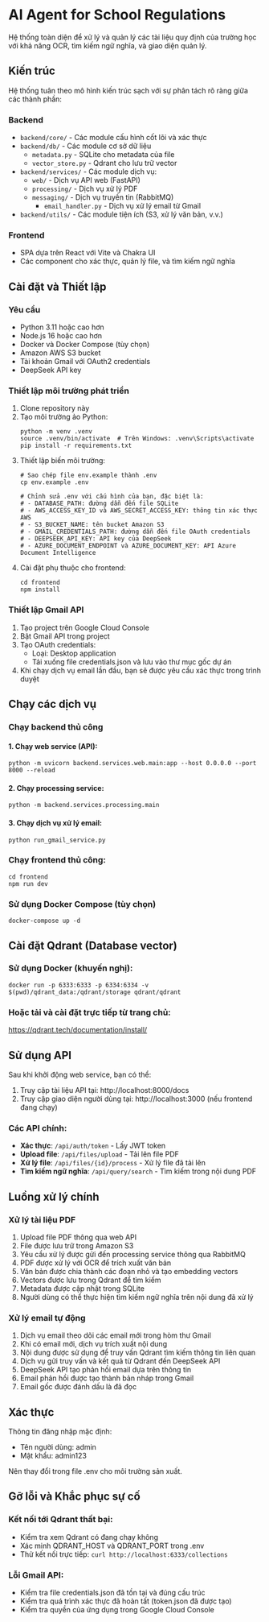 # AI Agent for School Regulations

Hệ thống toàn diện để xử lý và quản lý các tài liệu quy định của trường học với khả năng OCR, tìm kiếm ngữ nghĩa, và giao diện quản lý.

## Kiến trúc

Hệ thống tuân theo mô hình kiến trúc sạch với sự phân tách rõ ràng giữa các thành phần:

### Backend

- `backend/core/` - Các module cấu hình cốt lõi và xác thực
- `backend/db/` - Các module cơ sở dữ liệu
  - `metadata.py` - SQLite cho metadata của file
  - `vector_store.py` - Qdrant cho lưu trữ vector
- `backend/services/` - Các module dịch vụ:
  - `web/` - Dịch vụ API web (FastAPI)
  - `processing/` - Dịch vụ xử lý PDF
  - `messaging/` - Dịch vụ truyền tin (RabbitMQ)
    - `email_handler.py` - Dịch vụ xử lý email từ Gmail
- `backend/utils/` - Các module tiện ích (S3, xử lý văn bản, v.v.)

### Frontend

- SPA dựa trên React với Vite và Chakra UI
- Các component cho xác thực, quản lý file, và tìm kiếm ngữ nghĩa

## Cài đặt và Thiết lập

### Yêu cầu

- Python 3.11 hoặc cao hơn
- Node.js 16 hoặc cao hơn
- Docker và Docker Compose (tùy chọn)
- Amazon AWS S3 bucket
- Tài khoản Gmail với OAuth2 credentials
- DeepSeek API key

### Thiết lập môi trường phát triển

1. Clone repository này
2. Tạo môi trường ảo Python:
   ```
   python -m venv .venv
   source .venv/bin/activate  # Trên Windows: .venv\Scripts\activate
   pip install -r requirements.txt
   ```
3. Thiết lập biến môi trường:
   ```
   # Sao chép file env.example thành .env
   cp env.example .env
   
   # Chỉnh sửa .env với cấu hình của bạn, đặc biệt là:
   # - DATABASE_PATH: đường dẫn đến file SQLite
   # - AWS_ACCESS_KEY_ID và AWS_SECRET_ACCESS_KEY: thông tin xác thực AWS
   # - S3_BUCKET_NAME: tên bucket Amazon S3
   # - GMAIL_CREDENTIALS_PATH: đường dẫn đến file OAuth credentials
   # - DEEPSEEK_API_KEY: API key của DeepSeek
   # - AZURE_DOCUMENT_ENDPOINT và AZURE_DOCUMENT_KEY: API Azure Document Intelligence
   ```
4. Cài đặt phụ thuộc cho frontend:
   ```
   cd frontend
   npm install
   ```

### Thiết lập Gmail API

1. Tạo project trên Google Cloud Console
2. Bật Gmail API trong project
3. Tạo OAuth credentials:
   - Loại: Desktop application
   - Tải xuống file credentials.json và lưu vào thư mục gốc dự án
4. Khi chạy dịch vụ email lần đầu, bạn sẽ được yêu cầu xác thực trong trình duyệt

## Chạy các dịch vụ

### Chạy backend thủ công

#### 1. Chạy web service (API):
```
python -m uvicorn backend.services.web.main:app --host 0.0.0.0 --port 8000 --reload
```

#### 2. Chạy processing service:
```
python -m backend.services.processing.main
```

#### 3. Chạy dịch vụ xử lý email:
```
python run_gmail_service.py
```

### Chạy frontend thủ công:
```
cd frontend
npm run dev
```

### Sử dụng Docker Compose (tùy chọn)

```
docker-compose up -d
```

## Cài đặt Qdrant (Database vector)

### Sử dụng Docker (khuyến nghị):
```
docker run -p 6333:6333 -p 6334:6334 -v $(pwd)/qdrant_data:/qdrant/storage qdrant/qdrant
```

### Hoặc tải và cài đặt trực tiếp từ trang chủ:
https://qdrant.tech/documentation/install/

## Sử dụng API

Sau khi khởi động web service, bạn có thể:

1. Truy cập tài liệu API tại: http://localhost:8000/docs
2. Truy cập giao diện người dùng tại: http://localhost:3000 (nếu frontend đang chạy)

### Các API chính:

- **Xác thực**: `/api/auth/token` - Lấy JWT token
- **Upload file**: `/api/files/upload` - Tải lên file PDF
- **Xử lý file**: `/api/files/{id}/process` - Xử lý file đã tải lên
- **Tìm kiếm ngữ nghĩa**: `/api/query/search` - Tìm kiếm trong nội dung PDF

## Luồng xử lý chính

### Xử lý tài liệu PDF

1. Upload file PDF thông qua web API
2. File được lưu trữ trong Amazon S3
3. Yêu cầu xử lý được gửi đến processing service thông qua RabbitMQ
4. PDF được xử lý với OCR để trích xuất văn bản
5. Văn bản được chia thành các đoạn nhỏ và tạo embedding vectors
6. Vectors được lưu trong Qdrant để tìm kiếm
7. Metadata được cập nhật trong SQLite
8. Người dùng có thể thực hiện tìm kiếm ngữ nghĩa trên nội dung đã xử lý

### Xử lý email tự động

1. Dịch vụ email theo dõi các email mới trong hòm thư Gmail
2. Khi có email mới, dịch vụ trích xuất nội dung
3. Nội dung được sử dụng để truy vấn Qdrant tìm kiếm thông tin liên quan
4. Dịch vụ gửi truy vấn và kết quả từ Qdrant đến DeepSeek API
5. DeepSeek API tạo phản hồi email dựa trên thông tin
6. Email phản hồi được tạo thành bản nháp trong Gmail
7. Email gốc được đánh dấu là đã đọc

## Xác thực

Thông tin đăng nhập mặc định:
- Tên người dùng: admin
- Mật khẩu: admin123

Nên thay đổi trong file .env cho môi trường sản xuất.

## Gỡ lỗi và Khắc phục sự cố

### Kết nối tới Qdrant thất bại:
- Kiểm tra xem Qdrant có đang chạy không
- Xác minh QDRANT_HOST và QDRANT_PORT trong .env
- Thử kết nối trực tiếp: `curl http://localhost:6333/collections`

### Lỗi Gmail API:
- Kiểm tra file credentials.json đã tồn tại và đúng cấu trúc
- Kiểm tra quá trình xác thực đã hoàn tất (token.json đã được tạo)
- Kiểm tra quyền của ứng dụng trong Google Cloud Console 